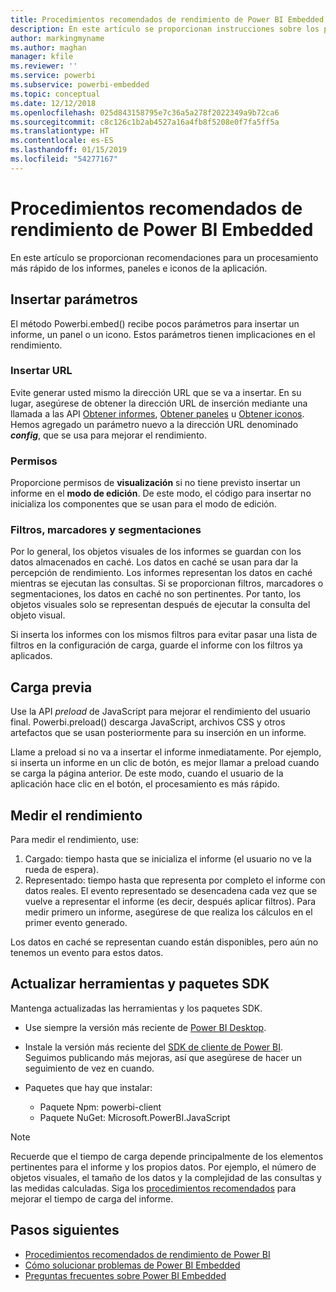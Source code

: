 ```yaml
---
title: Procedimientos recomendados de rendimiento de Power BI Embedded
description: En este artículo se proporcionan instrucciones sobre los procedimientos recomendados de análisis integrado.
author: markingmyname
ms.author: maghan
manager: kfile
ms.reviewer: ''
ms.service: powerbi
ms.subservice: powerbi-embedded
ms.topic: conceptual
ms.date: 12/12/2018
ms.openlocfilehash: 025d843158795e7c36a5a278f2022349a9b72ca6
ms.sourcegitcommit: c8c126c1b2ab4527a16a4fb8f5208e0f7fa5ff5a
ms.translationtype: HT
ms.contentlocale: es-ES
ms.lasthandoff: 01/15/2019
ms.locfileid: "54277167"
---
```

# <a name="power-bi-embedded-performance-best-practices"></a>Procedimientos recomendados de rendimiento de Power BI Embedded

En este artículo se proporcionan recomendaciones para un procesamiento más rápido de los informes, paneles e iconos de la aplicación.

## <a name="embed-parameters"></a>Insertar parámetros

El método Powerbi.embed() recibe pocos parámetros para insertar un informe, un panel o un icono. Estos parámetros tienen implicaciones en el rendimiento.

### <a name="embed-url"></a>Insertar URL

Evite generar usted mismo la dirección URL que se va a insertar. En su lugar, asegúrese de obtener la dirección URL de inserción mediante una llamada a las API [Obtener informes](https://na01.safelinks.protection.outlook.com/?url=https%3A%2F%2Fdocs.microsoft.com%2Fen-us%2Frest%2Fapi%2Fpower-bi%2Freports%2Fgetreportsingroup&data=02%7C01%7CMark.Ghanayem%40microsoft.com%7C07ca68ceb37a48e3f3de08d64968707a%7C72f988bf86f141af91ab2d7cd011db47%7C1%7C0%7C636777110256168308&sdata=22lkqRM2w1MQfrM8dooedaPqqIU8PufTq9TT4VDzRo0%3D&reserved=0), [Obtener paneles](https://na01.safelinks.protection.outlook.com/?url=https%3A%2F%2Fdocs.microsoft.com%2Fen-us%2Frest%2Fapi%2Fpower-bi%2Fdashboards%2Fgetdashboardsingroup&data=02%7C01%7CMark.Ghanayem%40microsoft.com%7C07ca68ceb37a48e3f3de08d64968707a%7C72f988bf86f141af91ab2d7cd011db47%7C1%7C0%7C636777110256168308&sdata=nfWRgbSoXVF42Rg%2Ba9491u19uksXp%2FAyz%2Fa%2Ba7%2FCtdA%3D&reserved=0) u [Obtener iconos](https://na01.safelinks.protection.outlook.com/?url=https%3A%2F%2Fdocs.microsoft.com%2Fen-us%2Frest%2Fapi%2Fpower-bi%2Fdashboards%2Fgettilesingroup&data=02%7C01%7CMark.Ghanayem%40microsoft.com%7C07ca68ceb37a48e3f3de08d64968707a%7C72f988bf86f141af91ab2d7cd011db47%7C1%7C0%7C636777110256178318&sdata=LgZ27TynNpqQJDrb3aHWGQXIS%2FzichAO9De5M2uhF1Q%3D&reserved=0). Hemos agregado un parámetro nuevo a la dirección URL denominado  **_config_**, que se usa para mejorar el rendimiento.

### <a name="permissions"></a>Permisos

Proporcione permisos de **visualización** si no tiene previsto insertar un informe en el **modo de edición**. De este modo, el código para insertar no inicializa los componentes que se usan para el modo de edición.

### <a name="filters-bookmarks-and-slicers"></a>Filtros, marcadores y segmentaciones

Por lo general, los objetos visuales de los informes se guardan con los datos almacenados en caché. Los datos en caché se usan para dar la percepción de rendimiento. Los informes representan los datos en caché mientras se ejecutan las consultas. Si se proporcionan filtros, marcadores o segmentaciones, los datos en caché no son pertinentes. Por tanto, los objetos visuales solo se representan después de ejecutar la consulta del objeto visual.

Si inserta los informes con los mismos filtros para evitar pasar una lista de filtros en la configuración de carga, guarde el informe con los filtros ya aplicados.

## <a name="preload"></a>Carga previa

Use la API *preload* de JavaScript para mejorar el rendimiento del usuario final.
Powerbi.preload() descarga JavaScript, archivos CSS y otros artefactos que se usan posteriormente para su inserción en un informe.

Llame a preload si no va a insertar el informe inmediatamente. Por ejemplo, si inserta un informe en un clic de botón, es mejor llamar a preload cuando se carga la página anterior. De este modo, cuando el usuario de la aplicación hace clic en el botón, el procesamiento es más rápido.

## <a name="measure-performance"></a>Medir el rendimiento

Para medir el rendimiento, use:

1. Cargado: tiempo hasta que se inicializa el informe (el usuario no ve la rueda de espera).
2. Representado: tiempo hasta que representa por completo el informe con datos reales. El evento representado se desencadena cada vez que se vuelve a representar el informe (es decir, después aplicar filtros). Para medir primero un informe, asegúrese de que realiza los cálculos en el primer evento generado.

Los datos en caché se representan cuando están disponibles, pero aún no tenemos un evento para estos datos.

## <a name="update-tools-and-sdk-packages"></a>Actualizar herramientas y paquetes SDK

Mantenga actualizadas las herramientas y los paquetes SDK.

* Use siempre la versión más reciente de [Power BI Desktop](https://powerbi.microsoft.com/en-us/desktop/).

* Instale la versión más reciente del [SDK de cliente de Power BI](https://github.com/Microsoft/PowerBI-JavaScript). Seguimos publicando más mejoras, así que asegúrese de hacer un seguimiento de vez en cuando.

* Paquetes que hay que instalar:
    * Paquete Npm: powerbi-client
    * Paquete NuGet: Microsoft.PowerBI.JavaScript

> [!Note]
> Recuerde que el tiempo de carga depende principalmente de los elementos pertinentes para el informe y los propios datos. Por ejemplo, el número de objetos visuales, el tamaño de los datos y la complejidad de las consultas y las medidas calculadas. Siga los [procedimientos recomendados](../power-bi-reports-performance.md) para mejorar el tiempo de carga del informe.

## <a name="next-steps"></a>Pasos siguientes

* [Procedimientos recomendados de rendimiento de Power BI](../power-bi-reports-performance.md)
* [Cómo solucionar problemas de Power BI Embedded](embedded-troubleshoot.md)
* [Preguntas frecuentes sobre Power BI Embedded](embedded-faq.md)
